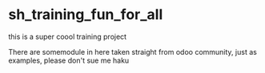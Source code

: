 # sh_training_fun_for_all
this is a super coool training project 

There are somemodule in here taken straight from odoo community, just as examples, please don't sue me
haku
